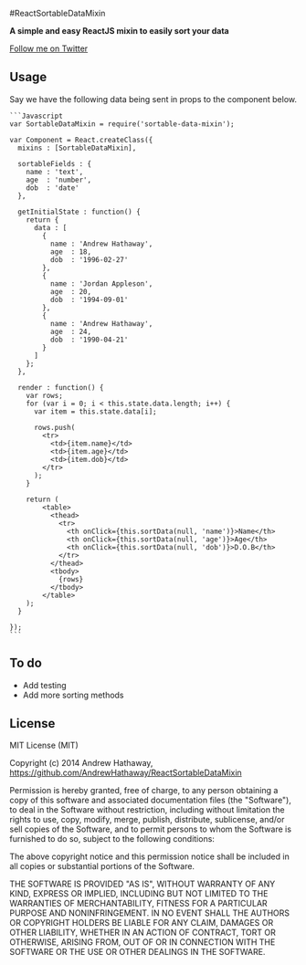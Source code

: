 #ReactSortableDataMixin

**A simple and easy ReactJS mixin to easily sort your data**

[Follow me on Twitter](http://twitter.com/andrewhathaway)

## Usage

Say we have the following data being sent in props to the component below.

    ```Javascript
    var SortableDataMixin = require('sortable-data-mixin');

    var Component = React.createClass({
      mixins : [SortableDataMixin],

      sortableFields : {
        name : 'text',
        age  : 'number',
        dob  : 'date'
      },

      getInitialState : function() {
        return {
          data : [
            {
              name : 'Andrew Hathaway',
              age  : 18,
              dob  : '1996-02-27'
            },
            {
              name : 'Jordan Appleson',
              age  : 20,
              dob  : '1994-09-01'
            },
            {
              name : 'Andrew Hathaway',
              age  : 24,
              dob  : '1990-04-21'
            }
          ]
        };
      },

      render : function() {
        var rows;
        for (var i = 0; i < this.state.data.length; i++) {
          var item = this.state.data[i];

          rows.push(
            <tr>
              <td>{item.name}</td>
              <td>{item.age}</td>
              <td>{item.dob}</td>
            </tr>
          );
        }

        return (
            <table>
              <thead>
                <tr>
                  <th onClick={this.sortData(null, 'name')}>Name</th>
                  <th onClick={this.sortData(null, 'age')}>Age</th>
                  <th onClick={this.sortData(null, 'dob')}>D.O.B</th>
                </tr>
              </thead>
              <tbody>
                {rows}
              </tbody>
            </table>
        );
      }

    });
    ```


## To do
 * Add testing
 * Add more sorting methods

## License

MIT License (MIT)

Copyright (c) 2014 Andrew Hathaway, https://github.com/AndrewHathaway/ReactSortableDataMixin

Permission is hereby granted, free of charge, to any person obtaining a copy
of this software and associated documentation files (the "Software"), to deal
in the Software without restriction, including without limitation the rights
to use, copy, modify, merge, publish, distribute, sublicense, and/or sell
copies of the Software, and to permit persons to whom the Software is
furnished to do so, subject to the following conditions:

The above copyright notice and this permission notice shall be included in
all copies or substantial portions of the Software.

THE SOFTWARE IS PROVIDED "AS IS", WITHOUT WARRANTY OF ANY KIND, EXPRESS OR
IMPLIED, INCLUDING BUT NOT LIMITED TO THE WARRANTIES OF MERCHANTABILITY,
FITNESS FOR A PARTICULAR PURPOSE AND NONINFRINGEMENT. IN NO EVENT SHALL THE
AUTHORS OR COPYRIGHT HOLDERS BE LIABLE FOR ANY CLAIM, DAMAGES OR OTHER
LIABILITY, WHETHER IN AN ACTION OF CONTRACT, TORT OR OTHERWISE, ARISING FROM,
OUT OF OR IN CONNECTION WITH THE SOFTWARE OR THE USE OR OTHER DEALINGS IN
THE SOFTWARE.